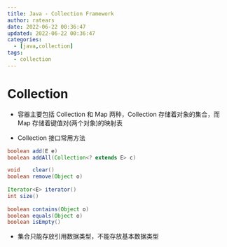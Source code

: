 ```yaml
---
title: Java - Collection Framework
author: ratears
date: 2022-06-22 00:36:47
updated: 2022-06-22 00:36:47
categories:
  - [java,collection]
tags:
  - collection
---
```




# Collection

- 容器主要包括 Collection 和 Map 两种，Collection 存储着对象的集合，而 Map 存储着键值对(两个对象)的映射表

- Collection 接口常用方法

```java
boolean	add(E e)
boolean	addAll(Collection<? extends E> c)

void	clear()
boolean	remove(Object o)
    
Iterator<E>	iterator()
int	size()
    
boolean	contains(Object o)
boolean	equals(Object o) 
boolean	isEmpty()
```

- 集合只能存放引用数据类型，不能存放基本数据类型